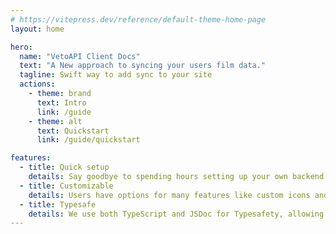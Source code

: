 ```yaml
---
# https://vitepress.dev/reference/default-theme-home-page
layout: home

hero:
  name: "VetoAPI Client Docs"
  text: "A New approach to syncing your users film data."
  tagline: Swift way to add sync to your site
  actions:
    - theme: brand
      text: Intro
      link: /guide
    - theme: alt
      text: Quickstart
      link: /guide/quickstart

features:
  - title: Quick setup
    details: Say goodbye to spending hours setting up your own backend.
  - title: Customizable
    details: Users have options for many features like custom icons and coloring.
  - title: Typesafe
    details: We use both TypeScript and JSDoc for Typesafety, allowing for quick integration.
---
```


